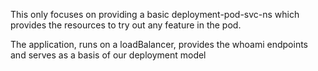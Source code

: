 This only focuses on providing a basic deployment-pod-svc-ns which provides the resources to try out any feature in the pod.

The application, runs on a loadBalancer, provides the whoami endpoints and serves as a basis of our deployment model